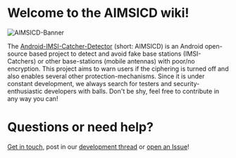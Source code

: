 # **Welcome to the AIMSICD wiki!**

![AIMSICD-Banner](https://raw.githubusercontent.com/SecUpwN/Android-IMSI-Catcher-Detector/master/PROMOTION/AIMSICD-Banner_Small.png)

The [Android-IMSI-Catcher-Detector](https://secupwn.github.io/Android-IMSI-Catcher-Detector) (short: AIMSICD) is an Android open-source based project to detect and avoid fake base stations (IMSI-Catchers) or other base-stations (mobile antennas) with poor/no encryption. This project aims to warn users if the ciphering is turned off and also enables several other protection-mechanisms. Since it is under constant development, we always search for testers and security-enthusiastic developers with balls. Don't be shy, feel free to contribute in any way you can!

# Questions or need help?

[Get in touch](https://github.com/SecUpwN/Android-IMSI-Catcher-Detector#get-in-touch-with-the-core-team), post in our [development thread](https://forum.xda-developers.com/showthread.php?t=1422969) or [open an Issue](https://github.com/SecUpwN/Android-IMSI-Catcher-Detector/wiki/Submitting-Issues)!